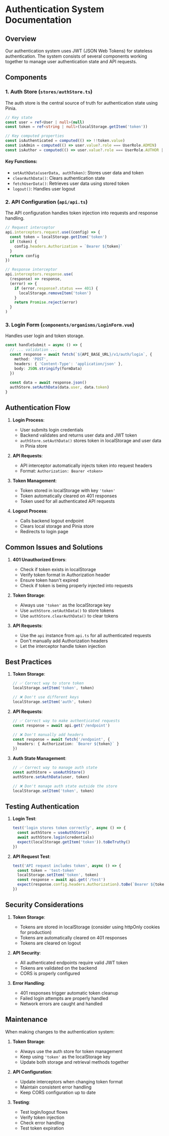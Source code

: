 # Authentication System Documentation

## Overview

Our authentication system uses JWT (JSON Web Tokens) for stateless authentication. The system consists of several components working together to manage user authentication state and API requests.

## Components

### 1. Auth Store (`stores/authStore.ts`)

The auth store is the central source of truth for authentication state using Pinia.

```typescript
// Key state
const user = ref<User | null>(null)
const token = ref<string | null>(localStorage.getItem('token'))

// Key computed properties
const isAuthenticated = computed(() => !!token.value)
const isAdmin = computed(() => user.value?.role === UserRole.ADMIN)
const isAuthor = computed(() => user.value?.role === UserRole.AUTHOR || isAdmin.value)
```

#### Key Functions:
- `setAuthData(userData, authToken)`: Stores user data and token
- `clearAuthData()`: Clears authentication state
- `fetchUserData()`: Retrieves user data using stored token
- `logout()`: Handles user logout

### 2. API Configuration (`api/api.ts`)

The API configuration handles token injection into requests and response handling.

```typescript
// Request interceptor
api.interceptors.request.use((config) => {
  const token = localStorage.getItem('token')
  if (token) {
    config.headers.Authorization = `Bearer ${token}`
  }
  return config
})

// Response interceptor
api.interceptors.response.use(
  (response) => response,
  (error) => {
    if (error.response?.status === 401) {
      localStorage.removeItem('token')
    }
    return Promise.reject(error)
  }
)
```

### 3. Login Form (`components/organisms/LoginForm.vue`)

Handles user login and token storage.

```typescript
const handleSubmit = async () => {
  // ... validation ...
  const response = await fetch(`${API_BASE_URL}/v1/auth/login`, {
    method: 'POST',
    headers: { 'Content-Type': 'application/json' },
    body: JSON.stringify(formData)
  })
  
  const data = await response.json()
  authStore.setAuthData(data.user, data.token)
}
```

## Authentication Flow

1. **Login Process**:
   - User submits login credentials
   - Backend validates and returns user data and JWT token
   - `authStore.setAuthData()` stores token in localStorage and user data in Pinia store

2. **API Requests**:
   - API interceptor automatically injects token into request headers
   - Format: `Authorization: Bearer <token>`

3. **Token Management**:
   - Token stored in localStorage with key `'token'`
   - Token automatically cleared on 401 responses
   - Token used for all authenticated API requests

4. **Logout Process**:
   - Calls backend logout endpoint
   - Clears local storage and Pinia store
   - Redirects to login page

## Common Issues and Solutions

1. **401 Unauthorized Errors**:
   - Check if token exists in localStorage
   - Verify token format in Authorization header
   - Ensure token hasn't expired
   - Check if token is being properly injected into requests

2. **Token Storage**:
   - Always use `'token'` as the localStorage key
   - Use `authStore.setAuthData()` to store tokens
   - Use `authStore.clearAuthData()` to clear tokens

3. **API Requests**:
   - Use the `api` instance from `api.ts` for all authenticated requests
   - Don't manually add Authorization headers
   - Let the interceptor handle token injection

## Best Practices

1. **Token Storage**:
   ```typescript
   // ✅ Correct way to store token
   localStorage.setItem('token', token)
   
   // ❌ Don't use different keys
   localStorage.setItem('auth', token)
   ```

2. **API Requests**:
   ```typescript
   // ✅ Correct way to make authenticated requests
   const response = await api.get('/endpoint')
   
   // ❌ Don't manually add headers
   const response = await fetch('/endpoint', {
     headers: { Authorization: `Bearer ${token}` }
   })
   ```

3. **Auth State Management**:
   ```typescript
   // ✅ Correct way to manage auth state
   const authStore = useAuthStore()
   authStore.setAuthData(user, token)
   
   // ❌ Don't manage auth state outside the store
   localStorage.setItem('token', token)
   ```

## Testing Authentication

1. **Login Test**:
   ```typescript
   test('login stores token correctly', async () => {
     const authStore = useAuthStore()
     await authStore.login(credentials)
     expect(localStorage.getItem('token')).toBeTruthy()
   })
   ```

2. **API Request Test**:
   ```typescript
   test('API request includes token', async () => {
     const token = 'test-token'
     localStorage.setItem('token', token)
     const response = await api.get('/test')
     expect(response.config.headers.Authorization).toBe(`Bearer ${token}`)
   })
   ```

## Security Considerations

1. **Token Storage**:
   - Tokens are stored in localStorage (consider using httpOnly cookies for production)
   - Tokens are automatically cleared on 401 responses
   - Tokens are cleared on logout

2. **API Security**:
   - All authenticated endpoints require valid JWT token
   - Tokens are validated on the backend
   - CORS is properly configured

3. **Error Handling**:
   - 401 responses trigger automatic token cleanup
   - Failed login attempts are properly handled
   - Network errors are caught and handled

## Maintenance

When making changes to the authentication system:

1. **Token Storage**:
   - Always use the auth store for token management
   - Keep using `'token'` as the localStorage key
   - Update both storage and retrieval methods together

2. **API Configuration**:
   - Update interceptors when changing token format
   - Maintain consistent error handling
   - Keep CORS configuration up to date

3. **Testing**:
   - Test login/logout flows
   - Verify token injection
   - Check error handling
   - Test token expiration 